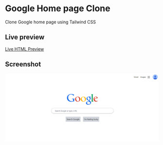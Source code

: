 # Google Home page Clone
Clone Google home page using Tailwind CSS

## Live preview
[Live HTML Preview](https://natnaelpro.github.io/Google_page_clone/)

## Screenshot 
![beat_that](images/Screenshot.png)  
